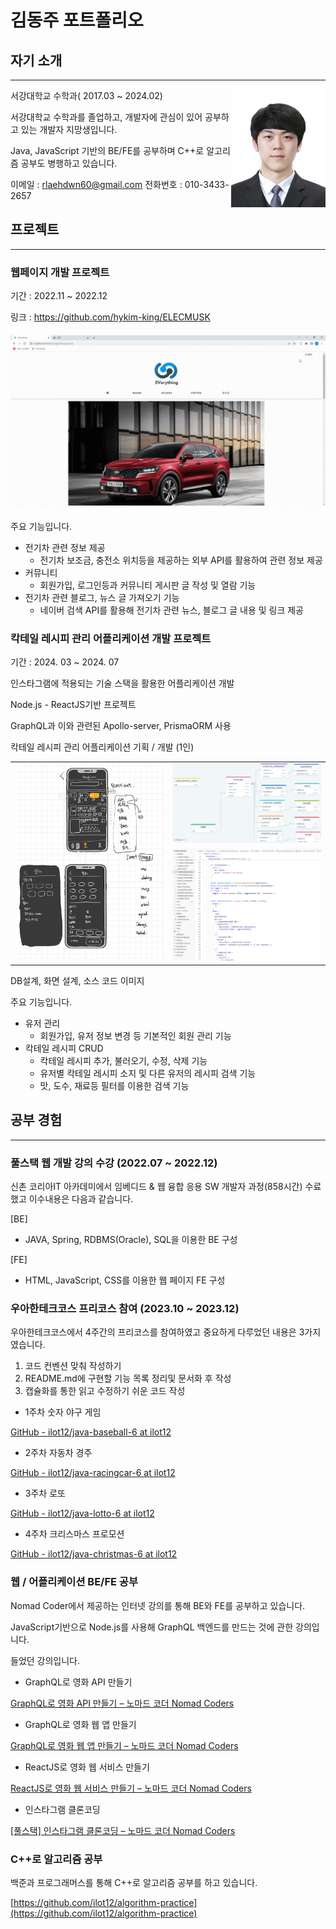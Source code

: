 # 김동주 포트폴리오

## 자기 소개

---
<div>
<img src="imgs/profile.jpg" style="float: right; width: 30% ;">



서강대학교 수학과( 2017.03 ~ 2024.02) 

서강대학교 수학과를 졸업하고, 개발자에 관심이 있어 공부하고 있는 개발자 지망생입니다.

Java, JavaScript 기반의 BE/FE를 공부하며 C++로 알고리즘 공부도 병행하고 있습니다.

이메일 : rlaehdwn60@gmail.com 전화번호 : 010-3433-2657

</div>



## 프로젝트

---
### 웹페이지 개발 프로젝트

기간 : 2022.11 ~ 2022.12

링크 : https://github.com/hykim-king/ELECMUSK

![17.회원가입-로그인.gif](imgs/ELECMUSK_page_1.gif)

주요 기능입니다.

- 전기차 관련 정보 제공
    - 전기차 보조금, 충전소 위치등을 제공하는 외부 API를 활용하여 관련 정보 제공
- 커뮤니티
    - 회원가입, 로그인등과 커뮤니티 게시판 글 작성 및 열람 기능
- 전기차 관련 블로그, 뉴스 글 가져오기 기능
    - 네이버 검색 API를 활용해 전기차 관련 뉴스, 블로그 글 내용 및 링크 제공

### 칵테일 레시피 관리 어플리케이션 개발 프로젝트

기간 : 2024. 03 ~ 2024. 07

인스타그램에 적용되는 기술 스택을 활용한 어플리케이션 개발

Node.js - ReactJS기반 프로젝트

GraphQL과 이와 관련된 Apollo-server, PrismaORM 사용

칵테일 레시피 관리 어플리케이션 기획 / 개발 (1인)

<table style="width:100%; border:none;">
  <tr>
    <td style="width:50%; border:none;" rowspan="2"><img src="imgs/wireframe_1.jpg" alt="Left Image" width="100%"></td>
    <td style="width:50%; border:none;"><img src="imgs/DB_schema.png" alt="Right Image 1" width="100%"></td>
  </tr>
  <tr>
    <td style="width:50%; border:none;"><img src="imgs/source_code_1.png" alt="Right Image 2" width="100%"></td>
  </tr>
</table>

DB설계, 화면 설계, 소스 코드 이미지


주요 기능입니다.

- 유저 관리
    - 회원가입, 유저 정보 변경 등 기본적인 회원 관리 기능
- 칵테일 레시피 CRUD
    - 칵테일 레시피 추가, 불러오기, 수정, 삭제 기능
    - 유저별 칵테일 레시피 소지 및 다른 유저의 레시피 검색 기능
    - 맛, 도수, 재료등 필터를 이용한 검색 기능

## 공부 경험

---

### 풀스택 웹 개발 강의 수강 (2022.07 ~ 2022.12)

신촌 코리아IT 아카데미에서 임베디드 & 웹 융합 응용 SW 개발자 과정(858시간) 수료했고 이수내용은 다음과 같습니다.

[BE]

- JAVA, Spring, RDBMS(Oracle), SQL을 이용한 BE 구성

[FE]

- HTML, JavaScript, CSS를 이용한 웹 페이지 FE 구성

### 우아한테크코스 프리코스 참여 (2023.10 ~ 2023.12)

우아한테크코스에서 4주간의 프리코스를 참여하였고 중요하게 다루었던 내용은 3가지였습니다.

1. 코드 컨벤션 맞춰 작성하기
2. README.md에 구현할 기능 목록 정리및 문서화 후 작성
3. 캡슐화를 통한 읽고 수정하기 쉬운 코드 작성

- 1주차 숫자 야구 게임

[GitHub - ilot12/java-baseball-6 at ilot12](https://github.com/ilot12/java-baseball-6/tree/ilot12)

- 2주차 자동차 경주

[GitHub - ilot12/java-racingcar-6 at ilot12](https://github.com/ilot12/java-racingcar-6/tree/ilot12)

- 3주차 로또

[GitHub - ilot12/java-lotto-6 at ilot12](https://github.com/ilot12/java-lotto-6/tree/ilot12)

- 4주차 크리스마스 프로모션

[GitHub - ilot12/java-christmas-6 at ilot12](https://github.com/ilot12/java-christmas-6-ilot12)

### 웹 / 어플리케이션 BE/FE 공부

Nomad Coder에서 제공하는 인터넷 강의를 통해 BE와 FE를 공부하고 있습니다.

JavaScript기반으로 Node.js를 사용해 GraphQL 백엔드를 만드는 것에 관한 강의입니다.

들었던 강의입니다.

- GraphQL로 영화 API 만들기

[GraphQL로 영화 API 만들기 – 노마드 코더 Nomad Coders](https://nomadcoders.co/graphql-for-beginners)

- GraphQL로 영화 웹 앱 만들기

[GraphQL로 영화 웹 앱 만들기 – 노마드 코더 Nomad Coders](https://nomadcoders.co/react-graphql-for-beginners)

- ReactJS로 영화 웹 서비스 만들기

[ReactJS로 영화 웹 서비스 만들기 – 노마드 코더 Nomad Coders](https://nomadcoders.co/react-for-beginners)

- 인스타그램 클론코딩

[[풀스택] 인스타그램 클론코딩 – 노마드 코더 Nomad Coders](https://nomadcoders.co/instaclone)

### C++로 알고리즘 공부

백준과 프로그래머스를 통해 C++로 알고리즘 공부를 하고 있습니다.

[https://github.com/ilot12/algorithm-practice](https://github.com/ilot12/algorithm-practice)
